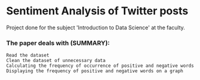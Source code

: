 # Sentiment Analysis of Twitter posts

Project done for the subject 'Introduction to Data Science' at the faculty.

### The paper deals with (SUMMARY):

	Read the dataset 
	Clean the dataset of unnecessary data
	Calculating the frequency of occurrence of positive and negative words
	Displaying the frequency of positive and negative words on a graph